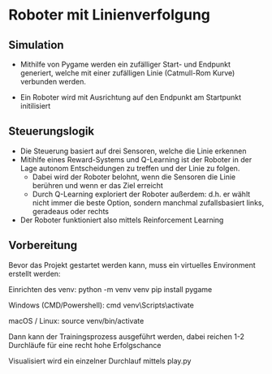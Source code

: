 # Roboter mit Linienverfolgung
## Simulation

- Mithilfe von Pygame werden ein zufälliger Start- und Endpunkt generiert, welche mit einer zufälligen Linie (Catmull-Rom Kurve) verbunden werden.

- Ein Roboter wird mit Ausrichtung auf den Endpunkt am Startpunkt initilisiert

## Steuerungslogik

- Die Steuerung basiert auf drei Sensoren, welche die Linie erkennen
- Mitihlfe eines Reward-Systems und Q-Learning ist der Roboter in der Lage autonom Entscheidungen zu treffen und der Linie zu folgen.
    - Dabei wird der Roboter belohnt, wenn die Sensoren die Linie berühren und wenn er das Ziel erreicht
    - Durch Q-Learning exploriert der Roboter außerdem: d.h. er wählt nicht immer die beste Option, sondern manchmal zufallsbasiert links, geradeaus oder rechts
- Der Roboter funktioniert also mittels Reinforcement Learning 
## Vorbereitung

Bevor das Projekt gestartet werden kann, muss ein virtuelles Environment erstellt werden:

Einrichten des venv:
python -m venv venv
pip install pygame

Windows (CMD/Powershell):
cmd
venv\Scripts\activate

macOS / Linux:
source venv/bin/activate

Dann kann der Trainingsprozess ausgeführt werden, dabei reichen 1-2 Durchläufe für eine recht hohe Erfolgschance

Visualisiert wird ein einzelner Durchlauf mittels play.py


